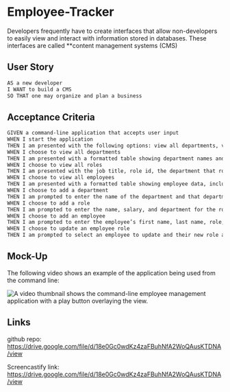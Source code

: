 # Employee-Tracker

Developers frequently have to create interfaces that allow non-developers to easily view and interact with information stored in databases. These interfaces are called **content management systems (CMS)


## User Story

```md
AS a new developer
I WANT to build a CMS
SO THAT one may organize and plan a business
```

## Acceptance Criteria

```md
GIVEN a command-line application that accepts user input
WHEN I start the application
THEN I am presented with the following options: view all departments, view all roles, view all employees, add a department, add a role, add an employee, and update an employee role
WHEN I choose to view all departments
THEN I am presented with a formatted table showing department names and department ids
WHEN I choose to view all roles
THEN I am presented with the job title, role id, the department that role belongs to, and the salary for that role
WHEN I choose to view all employees
THEN I am presented with a formatted table showing employee data, including employee ids, first names, last names, job titles, departments, salaries, and managers that the employees report to
WHEN I choose to add a department
THEN I am prompted to enter the name of the department and that department is added to the database
WHEN I choose to add a role
THEN I am prompted to enter the name, salary, and department for the role and that role is added to the database
WHEN I choose to add an employee
THEN I am prompted to enter the employee’s first name, last name, role, and manager, and that employee is added to the database
WHEN I choose to update an employee role
THEN I am prompted to select an employee to update and their new role and this information is updated in the database 
```

## Mock-Up

The following video shows an example of the application being used from the command line:

![A video thumbnail shows the command-line employee management application with a play button overlaying the view.](./assets/images/Untitled_%20Nov%2027%2C%202022%2012_08%20PM.gif)

## Links

github repo:
https://drive.google.com/file/d/18e0Gc0wdKz4zaFBuhNfA2WoQAusKTDNA/view

Screencastify link:
https://drive.google.com/file/d/18e0Gc0wdKz4zaFBuhNfA2WoQAusKTDNA/view